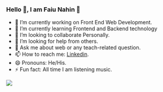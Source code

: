 ### Hello 🤝, I am Faiu Nahin 👋

- 🔭 I’m currently working on Front End Web Development.
- 🌱 I’m currently learning Frontend and Backend technology
- 👯 I’m looking to collaborate Personally.
- 🤔 I’m looking for help from others.
- 💬 Ask me about web or any teach-related question.
- 📫 How to reach me: [Linkedin](https://www.linkedin.com/in/faius-mojumder-nahin/).
- 😄 Pronouns: He/His.
- ⚡ Fun fact: All time I am listening music.


<img src="https://github-readme-stats.vercel.app/api?username=FaiusNahin&&show_icons=true&title_color=ffffff&icon_color=cead82&text_color=daf7dc&bg_color=151515" />
